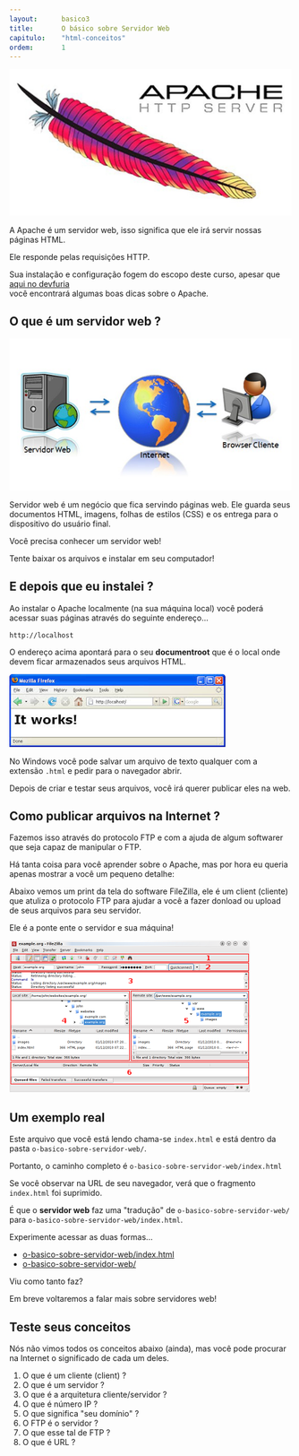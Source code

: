 ```yaml
---
layout:      basico3
title:       O básico sobre Servidor Web
capitulo:    "html-conceitos"
ordem:       1
---
```



![](apache-server-logo.png)

A Apache é um servidor web, isso significa que ele irá servir nossas páginas HTML.

Ele responde pelas requisições HTTP.

Sua instalação e configuração fogem do escopo deste curso, apesar que
[aqui no devfuria](https://www.google.com.br/search?q=devfuria.com.br+apache&gws_rd=cr&dcr=0&ei=GaMJWrWNNMGAwgTa6bOICg)
<br /> você encontrará algumas boas dicas sobre o Apache.


## O que é um servidor web ?

![](servidor-web.jpg)

Servidor web é um negócio que fica servindo páginas web. Ele guarda seus documentos HTML, imagens, folhas de estilos (CSS)
e os entrega para o dispositivo do usuário final.

Você precisa conhecer um servidor web!

Tente baixar os arquivos e instalar em seu computador!


## E depois que eu instalei ?

Ao instalar o Apache localmente (na sua máquina local) você poderá acessar suas páginas através do seguinte endereço...

    http://localhost

O endereço acima apontará para o seu __documentroot__ que é o local onde devem ficar armazenados seus arquivos HTML.

![](its-work.jpeg)

No Windows você pode salvar um arquivo de texto qualquer com a extensão `.html` e pedir para o navegador abrir.

Depois de criar e testar seus arquivos, você irá querer publicar eles na web.


## Como publicar arquivos na Internet ?

Fazemos isso através do protocolo FTP e com a ajuda de algum softwarer que seja capaz de manipular o FTP.

Há tanta coisa para você aprender sobre o Apache, mas por hora eu queria apenas mostrar a você um pequeno detalhe:

Abaixo vemos um print da tela do software FileZilla, ele é um client (cliente) que atuliza o protocolo FTP para ajudar
a você a fazer donload ou upload de seus arquivos para seu servidor.

Ele é a ponte ente o servidor e sua máquina!

![](tela-filezilla-ftp.png)


## Um exemplo real

Este arquivo que você está lendo chama-se `index.html` e está dentro da pasta `o-basico-sobre-servidor-web/`.

Portanto, o caminho completo é `o-basico-sobre-servidor-web/index.html`

Se você observar na URL de seu navegador, verá que o fragmento `index.html` foi suprimido.

É que o __servidor web__ faz uma "tradução" de `o-basico-sobre-servidor-web/` para `o-basico-sobre-servidor-web/index.html`.

Experimente acessar as duas formas...

- [o-basico-sobre-servidor-web/index.html](../o-basico-sobre-servidor-web/index.html)
- [o-basico-sobre-servidor-web/](../o-basico-sobre-servidor-web/)

Viu como tanto faz?

Em breve voltaremos a falar mais sobre servidores web!


## Teste seus conceitos

Nós não vimos todos os conceitos abaixo (ainda), mas você pode procurar na Internet o significado de cada um deles.

1. O que é um cliente (client) ?
2. O que é um servidor ?
3. O que é a arquitetura cliente/servidor ?
4. O que é número IP ?
5. O que significa "seu domínio" ?
6. O FTP é o servidor ?
7. O que esse tal de FTP ?
8. O que é URL ?
